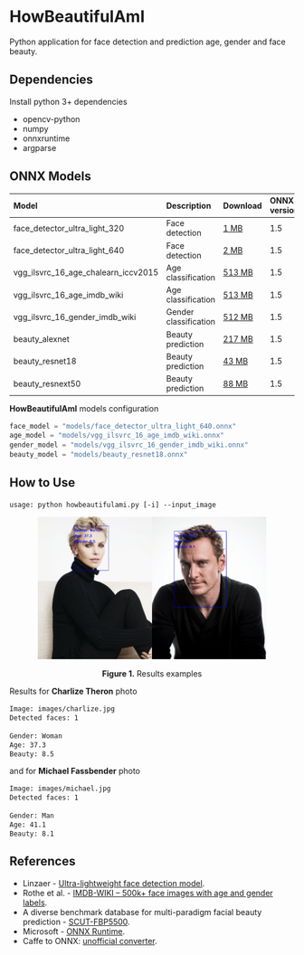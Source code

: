 # HowBeautifulAmI
Python application for face detection and prediction age, gender and face beauty.

## Dependencies
Install python 3+ dependencies
- opencv-python  
- numpy  
- onnxruntime  
- argparse

## ONNX Models
| Model | Description | Download | ONNX version | Opset version | Dataset |
|:-------------|:--------------|:--------------|:--------------|:--------------|:--------------|
| face_detector_ultra_light_320 | Face detection | [1 MB](https://drive.google.com/file/d/1VfCqZgSFW7alMUfzxCnEH8r_NunOrqF2/view?usp=sharing)| 1.5 | 5 | Widerface |
| face_detector_ultra_light_640 | Face detection | [2 MB](https://drive.google.com/file/d/16NfgL14WXYT2LPQiBYpOr42m-pqkeaaI/view?usp=sharing)| 1.5 | 5 | Widerface |
| vgg_ilsvrc_16_age_chalearn_iccv2015 | Age classification | [513 MB](https://drive.google.com/file/d/1V75U1kUJ0udBLs6bg3lGqBk3ym8q9guV/view?usp=sharing) | 1.5 | 5 | ChaLearn LAP 2015 |
| vgg_ilsvrc_16_age_imdb_wiki | Age classification | [513 MB](https://drive.google.com/file/d/1ECle8EvsXiIid_vMa1_vwMJk6abhzrPF/view?usp=sharing)| 1.5 | 5 | IMDB-WIKI |
| vgg_ilsvrc_16_gender_imdb_wiki | Gender classification | [512 MB](https://drive.google.com/file/d/1epLM5ghucLcnGZg-NCIf1r16lotN004I/view?usp=sharing)| 1.5 | 5 | IMDB-WIKI |
| beauty_alexnet | Beauty prediction | [217 MB](https://drive.google.com/file/d/1uXoP3XDx8s5oyo6VszOnG9qU_1P9Pik-/view?usp=sharing)| 1.5 | 5 | SCUT-FBP5500 |
| beauty_resnet18 | Beauty prediction | [43 MB](https://drive.google.com/file/d/1gFGDBdKdiW1LWHMiPLMx6Tt9Y_0l7sOM/view?usp=sharing)| 1.5 | 5 | SCUT-FBP5500 |
| beauty_resnext50 | Beauty prediction | [88 MB](https://drive.google.com/file/d/1gR8Rr6BcH1BlC_gRVbeou7oxJRQ4-wWK/view?usp=sharing)| 1.5 | 5 | SCUT-FBP5500 |

**HowBeautifulAmI** models configuration
```python
face_model = "models/face_detector_ultra_light_640.onnx"
age_model = "models/vgg_ilsvrc_16_age_imdb_wiki.onnx"
gender_model = "models/vgg_ilsvrc_16_gender_imdb_wiki.onnx"
beauty_model = "models/beauty_resnet18.onnx"
```

## How to Use
```
usage: python howbeautifulami.py [-i] --input_image
```
<p align="center"><img width="40%" src="examples/charlize.jpg"/><img width="40%" src="examples/michael.jpg"/></p>   
<p align="center"><b>Figure 1.</b> Results examples</p>  

Results for **Charlize Theron** photo
```
Image: images/charlize.jpg
Detected faces: 1

Gender: Woman
Age: 37.3
Beauty: 8.5
```
and for **Michael Fassbender** photo
```
Image: images/michael.jpg
Detected faces: 1

Gender: Man
Age: 41.1
Beauty: 8.1
```

## References
* Linzaer - [Ultra-lightweight face detection model](https://github.com/Linzaer/Ultra-Light-Fast-Generic-Face-Detector-1MB).
* Rothe et al. - [IMDB-WIKI – 500k+ face images with age and gender labels](https://data.vision.ee.ethz.ch/cvl/rrothe/imdb-wiki/).
* A diverse benchmark database for multi-paradigm facial beauty prediction - [SCUT-FBP5500](https://github.com/HCIILAB/SCUT-FBP5500-Database-Release).
* Microsoft - [ONNX Runtime](https://github.com/microsoft/onnxruntime).
* Caffe to ONNX: [unofficial converter](https://github.com/asiryan/caffe-onnx).
